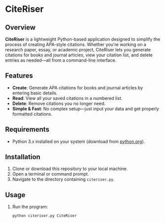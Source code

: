 # CiteRiser

## Overview
**CiteRiser** is a lightweight Python-based application designed to simplify the process of creating APA-style citations. Whether you're working on a research paper, essay, or academic project, CiteRiser lets you generate citations for books and journal articles, view your citation list, and delete entries as needed—all from a command-line interface.

## Features
- **Create**: Generate APA citations for books and journal articles by entering basic details.
- **Read**: View all your saved citations in a numbered list.
- **Delete**: Remove citations you no longer need.
- **Simple & Fast**: No complex setup—just input your data and get properly formatted citations.

## Requirements
- Python 3.x installed on your system (download from [python.org](https://www.python.org/downloads/)).

## Installation
1. Clone or download this repository to your local machine.
2. Open a terminal or command prompt.
3. Navigate to the directory containing `citeriser.py`.

## Usage
1. Run the program:
   ```bash
   python citeriser.py CiteRiser
